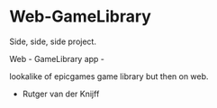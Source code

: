 # Web-GameLibrary
Side, side, side project.

Web - GameLibrary app - 
 
lookalike of epicgames game library but then on web. 
 
- Rutger van der Knijff
